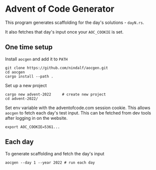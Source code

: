 # Advent of Code Generator

This program generates scaffolding for the day's solutions - `dayN.rs`.

It also fetches that day's input once your `AOC_COOKIE` is set.

## One time setup 

Install `aocgen` and add it to `PATH`

```
git clone https://github.com/nindalf/aocgen.git
cd aocgen
cargo install --path .
```

Set up a new project

```
cargo new advent-2022     # create new project
cd advent-2022/
```

Set env variable with the adventofcode.com session cookie. This allows `aocgen` to fetch each day's test input. This can be fetched from dev tools after logging in on the website.

```
export AOC_COOKIE=5361...
```
 
 ## Each day

To generate scaffolding and fetch the day's input

```
aocgen --day 1 --year 2022 # run each day
```
